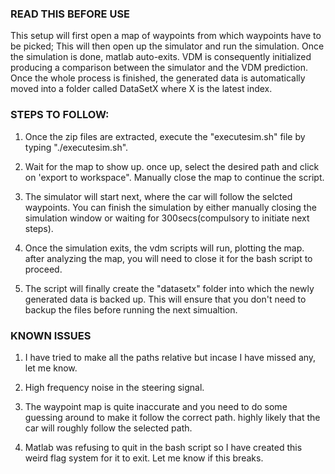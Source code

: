 ### READ THIS BEFORE USE

This setup will first open a map of waypoints from which waypoints have to be picked; This will then
open up the simulator and run the simulation. Once the simulation is done, matlab auto-exits. VDM is
consequently initialized producing a comparison between the simulator and the VDM prediction. Once the 
whole process is finished, the generated data is automatically moved into a folder called DataSetX where
X is the latest index.

### STEPS TO FOLLOW:
 
1. Once the zip files are extracted, execute the "executesim.sh" file by typing "./executesim.sh".

2. Wait for the map to show up. once up, select the desired path and click on 'export to workspace". Manually 
   close the map to continue the script.
   
3. The simulator will start next, where the car will follow the selcted waypoints. You can finish the simulation 
   by either manually closing the simulation window or waiting for 300secs(compulsory to initiate next steps).
   
4. Once the simulation exits, the vdm scripts will run, plotting the map. after analyzing the map, you will need
   to close it for the bash script to proceed.
   
5. The script will finally create the "datasetx" folder into which the newly generated data is backed up. This
   will ensure that you don't need to backup the files before running the next simualtion.
   
### KNOWN ISSUES  
 
 1. I have tried to make all the paths relative but incase I have missed any, let me know.
 
 2. High frequency noise in the steering signal.
 
 3. The waypoint map is quite inaccurate and you need to do some guessing around to make it follow the correct path.
    highly likely that the car will roughly follow the selected path.
    
 4. Matlab was refusing to quit in the bash script so I have created this weird flag system for it to exit. Let me know
    if this breaks.

